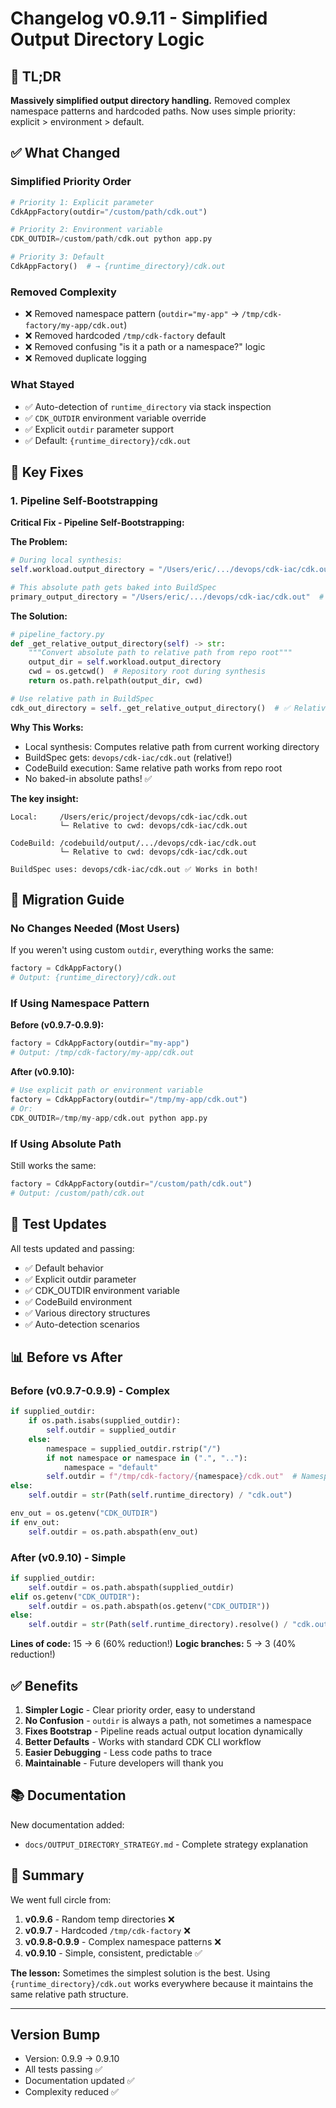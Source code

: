# Changelog v0.9.11 - Simplified Output Directory Logic

## 🎯 **TL;DR**

**Massively simplified output directory handling.** Removed complex namespace patterns and hardcoded paths. Now uses simple priority: explicit > environment > default.

## ✅ **What Changed**

### **Simplified Priority Order**
```python
# Priority 1: Explicit parameter
CdkAppFactory(outdir="/custom/path/cdk.out")

# Priority 2: Environment variable
CDK_OUTDIR=/custom/path/cdk.out python app.py

# Priority 3: Default
CdkAppFactory()  # → {runtime_directory}/cdk.out
```

### **Removed Complexity**
- ❌ Removed namespace pattern (`outdir="my-app"` → `/tmp/cdk-factory/my-app/cdk.out`)
- ❌ Removed hardcoded `/tmp/cdk-factory` default
- ❌ Removed confusing "is it a path or a namespace?" logic
- ❌ Removed duplicate logging

### **What Stayed**
- ✅ Auto-detection of `runtime_directory` via stack inspection
- ✅ `CDK_OUTDIR` environment variable override
- ✅ Explicit `outdir` parameter support
- ✅ Default: `{runtime_directory}/cdk.out`

## 🔧 **Key Fixes**

### **1. Pipeline Self-Bootstrapping**

**Critical Fix - Pipeline Self-Bootstrapping:**

**The Problem:**
```python
# During local synthesis:
self.workload.output_directory = "/Users/eric/.../devops/cdk-iac/cdk.out"  # ❌ Absolute!

# This absolute path gets baked into BuildSpec
primary_output_directory = "/Users/eric/.../devops/cdk-iac/cdk.out"  # ❌ Won't exist in CodeBuild!
```

**The Solution:**
```python
# pipeline_factory.py
def _get_relative_output_directory(self) -> str:
    """Convert absolute path to relative path from repo root"""
    output_dir = self.workload.output_directory
    cwd = os.getcwd()  # Repository root during synthesis
    return os.path.relpath(output_dir, cwd)

# Use relative path in BuildSpec
cdk_out_directory = self._get_relative_output_directory()  # ✅ Relative!
```

**Why This Works:**
- Local synthesis: Computes relative path from current working directory
- BuildSpec gets: `devops/cdk-iac/cdk.out` (relative!)
- CodeBuild execution: Same relative path works from repo root
- No baked-in absolute paths! ✅

**The key insight:**
```
Local:     /Users/eric/project/devops/cdk-iac/cdk.out
           └─ Relative to cwd: devops/cdk-iac/cdk.out

CodeBuild: /codebuild/output/.../devops/cdk-iac/cdk.out
           └─ Relative to cwd: devops/cdk-iac/cdk.out

BuildSpec uses: devops/cdk-iac/cdk.out ✅ Works in both!
```

## 📝 **Migration Guide**

### **No Changes Needed (Most Users)**
If you weren't using custom `outdir`, everything works the same:
```python
factory = CdkAppFactory()
# Output: {runtime_directory}/cdk.out
```

### **If Using Namespace Pattern**
**Before (v0.9.7-0.9.9):**
```python
factory = CdkAppFactory(outdir="my-app")
# Output: /tmp/cdk-factory/my-app/cdk.out
```

**After (v0.9.10):**
```python
# Use explicit path or environment variable
factory = CdkAppFactory(outdir="/tmp/my-app/cdk.out")
# Or:
CDK_OUTDIR=/tmp/my-app/cdk.out python app.py
```

### **If Using Absolute Path**
Still works the same:
```python
factory = CdkAppFactory(outdir="/custom/path/cdk.out")
# Output: /custom/path/cdk.out
```

## 🧪 **Test Updates**

All tests updated and passing:
- ✅ Default behavior
- ✅ Explicit outdir parameter
- ✅ CDK_OUTDIR environment variable
- ✅ CodeBuild environment
- ✅ Various directory structures
- ✅ Auto-detection scenarios

## 📊 **Before vs After**

### **Before (v0.9.7-0.9.9) - Complex**
```python
if supplied_outdir:
    if os.path.isabs(supplied_outdir):
        self.outdir = supplied_outdir
    else:
        namespace = supplied_outdir.rstrip("/")
        if not namespace or namespace in (".", ".."):
            namespace = "default"
        self.outdir = f"/tmp/cdk-factory/{namespace}/cdk.out"  # Namespace pattern
else:
    self.outdir = str(Path(self.runtime_directory) / "cdk.out")

env_out = os.getenv("CDK_OUTDIR")
if env_out:
    self.outdir = os.path.abspath(env_out)
```

### **After (v0.9.10) - Simple**
```python
if supplied_outdir:
    self.outdir = os.path.abspath(supplied_outdir)
elif os.getenv("CDK_OUTDIR"):
    self.outdir = os.path.abspath(os.getenv("CDK_OUTDIR"))
else:
    self.outdir = str(Path(self.runtime_directory).resolve() / "cdk.out")
```

**Lines of code:** 15 → 6 (60% reduction!)
**Logic branches:** 5 → 3 (40% reduction!)

## ✅ **Benefits**

1. **Simpler Logic** - Clear priority order, easy to understand
2. **No Confusion** - `outdir` is always a path, not sometimes a namespace
3. **Fixes Bootstrap** - Pipeline reads actual output location dynamically
4. **Better Defaults** - Works with standard CDK CLI workflow
5. **Easier Debugging** - Less code paths to trace
6. **Maintainable** - Future developers will thank you

## 📚 **Documentation**

New documentation added:
- `docs/OUTPUT_DIRECTORY_STRATEGY.md` - Complete strategy explanation

## 🎉 **Summary**

We went full circle from:
1. **v0.9.6** - Random temp directories ❌
2. **v0.9.7** - Hardcoded `/tmp/cdk-factory` ❌
3. **v0.9.8-0.9.9** - Complex namespace patterns ❌
4. **v0.9.10** - Simple, consistent, predictable ✅

**The lesson:** Sometimes the simplest solution is the best. Using `{runtime_directory}/cdk.out` works everywhere because it maintains the same relative path structure.

---

## Version Bump

- Version: 0.9.9 → 0.9.10
- All tests passing ✅
- Documentation updated ✅
- Complexity reduced ✅
